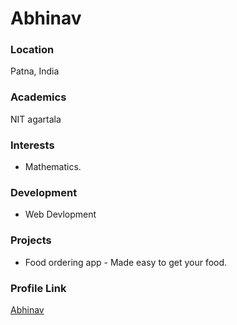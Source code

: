 # Abhinav

### Location

Patna, India

### Academics

NIT agartala

### Interests

- Mathematics.

### Development

- Web Devlopment

### Projects

- Food ordering app - Made easy to get your food.

### Profile Link

[Abhinav](https://github.com/codingNigtmare22)
